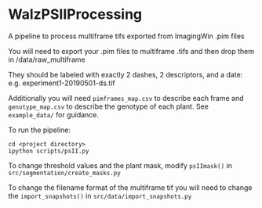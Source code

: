 # WalzPSIIProcessing
A pipeline to process multiframe tifs exported from ImagingWin .pim files

You will need to export your .pim files to multiframe .tifs and then drop them in /data/raw_multiframe

They should be labeled with exactly 2 dashes, 2 descriptors, and a date: e.g. experiment1-20190501-ds.tif

Additionally you will need `pimframes_map.csv` to describe each frame and `genotype_map.csv` to describe the genotype of each plant. See `example_data/` for guidance.

To run the pipeline:

```
cd <project directory>
ipython scripts/psII.py
```

To change threshold values and the plant mask, modify `psIImask()` in `src/segmentation/create_masks.py`

To change the filename format of the multiframe tif you will need to change the `import_snapshots()` in `src/data/import_snapshots.py`
